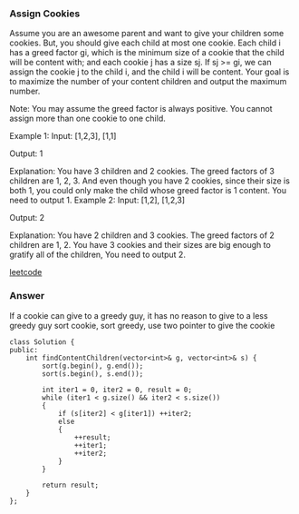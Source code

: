 ### Assign Cookies
Assume you are an awesome parent and want to give your children some cookies. But, you should give each child at most one cookie. Each child i has a greed factor gi, which is the minimum size of a cookie that the child will be content with; and each cookie j has a size sj. If sj >= gi, we can assign the cookie j to the child i, and the child i will be content. Your goal is to maximize the number of your content children and output the maximum number.

Note:
You may assume the greed factor is always positive. 
You cannot assign more than one cookie to one child.

Example 1:
Input: [1,2,3], [1,1]

Output: 1

Explanation: You have 3 children and 2 cookies. The greed factors of 3 children are 1, 2, 3. 
And even though you have 2 cookies, since their size is both 1, you could only make the child whose greed factor is 1 content.
You need to output 1.
Example 2:
Input: [1,2], [1,2,3]

Output: 2

Explanation: You have 2 children and 3 cookies. The greed factors of 2 children are 1, 2. 
You have 3 cookies and their sizes are big enough to gratify all of the children, 
You need to output 2.

[leetcode](https://leetcode.com/problems/assign-cookies/description/)

### Answer
If a cookie can give to a greedy guy, it has no reason to give to a less greedy guy
sort cookie, sort greedy, use two pointer to give the cookie

	class Solution {
	public:
	    int findContentChildren(vector<int>& g, vector<int>& s) {
	        sort(g.begin(), g.end());
	        sort(s.begin(), s.end());
	        
	        int iter1 = 0, iter2 = 0, result = 0;
	        while (iter1 < g.size() && iter2 < s.size())
	        {
	            if (s[iter2] < g[iter1]) ++iter2;
	            else 
	            {
	                ++result;
	                ++iter1;
	                ++iter2;
	            }
	        }
	        
	        return result;
	    }
	};
